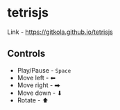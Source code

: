 # tetrisjs

Link - https://gitkola.github.io/tetrisjs

## Controls

- Play/Pause - `Space`
- Move left - ⬅
- Move right - ⮕
- Move down - ⬇
- Rotate - ⬆
